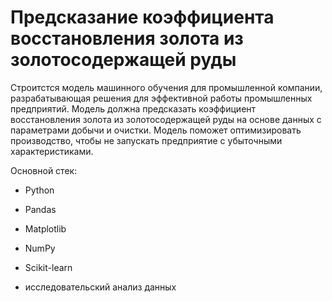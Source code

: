 # Предсказание коэффициента восстановления золота из золотосодержащей руды

Строитстся модель машинного обучения для промышленной компании, разрабатывающая решения для эффективной работы промышленных предприятий. Модель должна предсказать коэффициент восстановления золота из золотосодержащей руды на основе данных с параметрами добычи и очистки. Модель поможет оптимизировать производство, чтобы не запускать предприятие с убыточными характеристиками.

Основной стек:

* Python

* Pandas

* Matplotlib

* NumPy

* Scikit-learn

* исследовательский анализ данных
